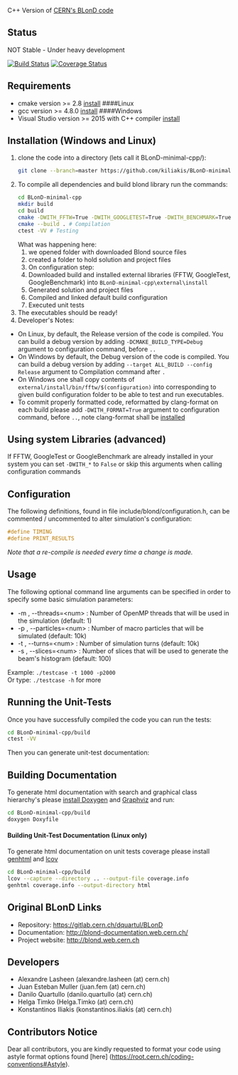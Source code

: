 C++ Version of [CERN's BLonD code][1]

## Status 

NOT Stable - Under heavy development

[![Build Status](https://travis-ci.org/kiliakis/BLonD-minimal-cpp.svg?branch=master)](https://travis-ci.org/kiliakis/BLonD-minimal-cpp)
[![Coverage Status](https://coveralls.io/repos/github/kiliakis/BLonD-minimal-cpp/badge.svg?branch=master)](https://coveralls.io/github/kiliakis/BLonD-minimal-cpp?branch=master)

## Requirements
* cmake version >= 2.8 [install](https://cmake.org/install/)
####Linux
* gcc version >= 4.8.0 [install](https://gcc.gnu.org/wiki/InstallingGCC)
####Windows
* Visual Studio version >= 2015 with C++ compiler [install](https://www.visualstudio.com/)

## Installation (Windows and Linux)
1. clone the code into a directory (lets call it BLonD-minimal-cpp/):
    ```bash  
    git clone --branch=master https://github.com/kiliakis/BLonD-minimal-cpp
    ```
2. To compile all dependencies and build blond library run the commands:
    ```bash
    cd BLonD-minimal-cpp
    mkdir build  
    cd build 
    cmake -DWITH_FFTW=True -DWITH_GOOGLETEST=True -DWITH_BENCHMARK=True .. # Configuration
    cmake --build . # Compilation
    ctest -VV # Testing
    ```
    What was happening here:
   1. we opened folder with downloaded Blond source files
   2. created a folder to hold solution and project files
   3. On configuration step:
     1. Downloaded build and installed external libraries (FFTW, GoogleTest, GoogleBenchmark) into `BLonD-minimal-cpp\external\install`
     2. Generated solution and project files
   4. Compiled and linked default build configuration
   5. Executed unit tests
3. The executables should be ready!
4. Developer's Notes:
  * On Linux, by default, the Release version of the code is compiled. You can build a debug version by adding `-DCMAKE_BUILD_TYPE=Debug` argument to configuration command, before `..`
  * On Windows by default, the Debug version of the code is compiled. You can build a debug version by adding `--target ALL_BUILD --config Release` argument to Compilation command after `.`
  * On Windows one shall copy contents of `external/install/bin/fftw/$(configuration)` into corresponding to given build configuration folder to be able to test and run executables.
  * To commit properly formatted code, reformatted by clang-format on each build please add `-DWITH_FORMAT=True` argument to configuration command, before `..`, note clang-format shall be [installed](http://llvm.org/releases/download.html)


## Using system Libraries (advanced)
If FFTW, GoogleTest or GoogleBenchmark are already installed in your system you can set `-DWITH_*` to `False` or skip this arguments when calling configuration commands

## Configuration
The following definitions, found in file include/blond/configuration.h, can be commented / uncommented to alter simulation's configuration:
```c
#define TIMING
#define PRINT_RESULTS
```
*Note that a re-compile is needed every time a change is made.* 

## Usage
The following optional command line arguments can be specified in order to specify some basic simulation parameters:

* -m <num>, --threads=\<num\> : Number of OpenMP threads that will be used in the simulation (default: 1)
* -p <num>, --particles=\<num\> : Number of macro particles that will be simulated (default: 10k)
* -t <num>, --turns=\<num\>     : Number of simulation turns (default: 10k)
* -s <num>, --slices=\<num\>    : Number of slices that will be used to generate the beam's histogram (default: 100)

Example: `./testcase -t 1000 -p2000`  
Or type: `./testcase -h` for more

## Running the Unit-Tests
Once you have successfully compiled the code you can run the tests:
```bash
cd BLonD-minimal-cpp/build
ctest -VV
```
Then you can generate unit-test documentation:

## Building Documentation
To generate html documentation with search and graphical class hierarchy's please [install Doxygen](http://www.stack.nl/~dimitri/doxygen/download.html) and [Graphviz](http://www.graphviz.org/Download..php) and run:
```bash
cd BLonD-minimal-cpp/build
doxygen Doxyfile
```

#### Building Unit-Test Documentation (Linux only)
To generate html documentation on unit tests coverage please install [genhtml](http://linux.die.net/man/1/genhtml) and [lcov](http://ltp.sourceforge.net/coverage/lcov.php)
```bash
cd BLonD-minimal-cpp/build
lcov --capture --directory .. --output-file coverage.info
genhtml coverage.info --output-directory html
```


## Original BLonD Links

* Repository: https://gitlab.cern.ch/dquartul/BLonD
* Documentation: http://blond-documentation.web.cern.ch/
* Project website: http://blond.web.cern.ch

## Developers

- Alexandre Lasheen (alexandre.lasheen (at) cern.ch)
- Juan Esteban Muller (juan.fem (at) cern.ch)
- Danilo Quartullo (danilo.quartullo (at) cern.ch)
- Helga Timko (Helga.Timko (at) cern.ch)
- Konstantinos Iliakis (konstantinos.iliakis (at) cern.ch)

## Contributors Notice

Dear all contributors, you are kindly requested to format your code using astyle format options found [here] (https://root.cern.ch/coding-conventions#Astyle).

[1]: http://blond.web.cern.ch

